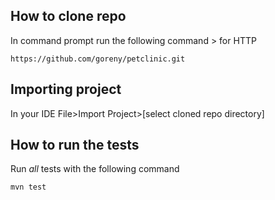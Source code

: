 
## How to clone repo
In command prompt run the following command > for HTTP
```
https://github.com/goreny/petclinic.git
```


## Importing project
In your IDE File>Import Project>[select cloned repo directory]

## How to run the tests

Run *all* tests with the following command

```
mvn test
```
